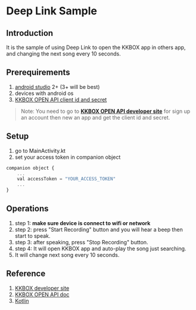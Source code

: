 # Deep Link Sample

## Introduction
It is the sample of using Deep Link to open the KKBOX app in others app, and changing the next song every 10 seconds.

## Prerequirements
1. [android studio](https://developer.android.com/studio/index.html) 2+ (3+ will be best)
2. devices with android os
3. [KKBOX OPEN API client id and secret](https://developer.kkbox.com/#/signin)

> Note:
> You need to go to **[KKBOX OPEN API developer site](https://developer.kkbox.com/#/)** for sign up an account then new an app and get the client id and secret.

## Setup
1. go to MainActivity.kt
2. set your access token in companion object

```javascript
companion object {
    ...
    val accessToken = "YOUR_ACCESS_TOKEN"
    ...
}
```

## Operations
1. step 1: **make sure device is connect to wifi or network**
2. step 2: press "Start Recording" button and you will hear a beep then start to speak.
3. step 3: after speaking, press "Stop Recording" button.
4. step 4: It will open KKBOX app and auto-play the song just searching.
5. It will change next song every 10 seconds.

## Reference
1. [KKBOX developer site](https://developer.kkbox.com/#/)
2. [KKBOX OPEN API doc](https://docs.kkbox.codes/docs)
3. [Kotlin](https://kotlinlang.org/)